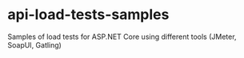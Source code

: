 # api-load-tests-samples
Samples of load tests for ASP.NET Core using different tools (JMeter, SoapUI, Gatling)
